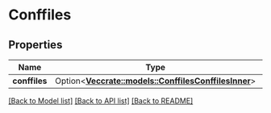 # Conffiles

## Properties

Name | Type | Description | Notes
------------ | ------------- | ------------- | -------------
**conffiles** | Option<[**Vec<crate::models::ConffilesConffilesInner>**](conffiles_conffiles_inner.md)> |  | [optional]

[[Back to Model list]](../README.md#documentation-for-models) [[Back to API list]](../README.md#documentation-for-api-endpoints) [[Back to README]](../README.md)


